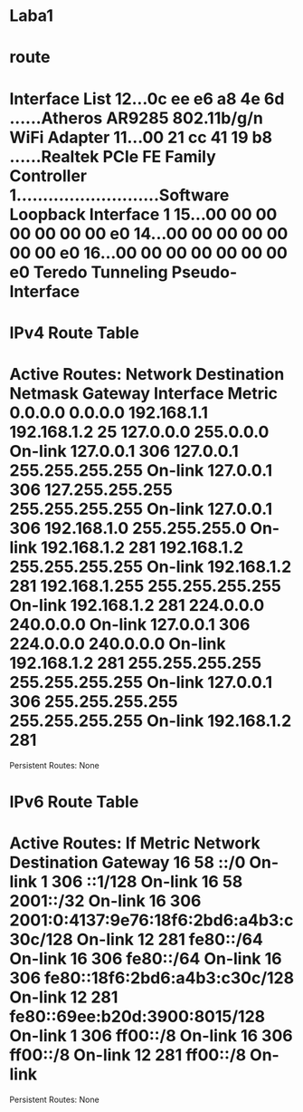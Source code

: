 Laba1
=====

route
===========================================================================
Interface List
 12...0c ee e6 a8 4e 6d ......Atheros AR9285 802.11b/g/n WiFi Adapter
 11...00 21 cc 41 19 b8 ......Realtek PCIe FE Family Controller
  1...........................Software Loopback Interface 1
 15...00 00 00 00 00 00 00 e0  14...00 00 00 00 00 00 00 e0  16...00 00 00 00 00 00 00 e0 Teredo Tunneling Pseudo-Interface
===========================================================================

IPv4 Route Table
===========================================================================
Active Routes:
Network Destination        Netmask          Gateway       Interface  Metric
          0.0.0.0          0.0.0.0      192.168.1.1      192.168.1.2     25
        127.0.0.0        255.0.0.0         On-link         127.0.0.1    306
        127.0.0.1  255.255.255.255         On-link         127.0.0.1    306
  127.255.255.255  255.255.255.255         On-link         127.0.0.1    306
      192.168.1.0    255.255.255.0         On-link       192.168.1.2    281
      192.168.1.2  255.255.255.255         On-link       192.168.1.2    281
    192.168.1.255  255.255.255.255         On-link       192.168.1.2    281
        224.0.0.0        240.0.0.0         On-link         127.0.0.1    306
        224.0.0.0        240.0.0.0         On-link       192.168.1.2    281
  255.255.255.255  255.255.255.255         On-link         127.0.0.1    306
  255.255.255.255  255.255.255.255         On-link       192.168.1.2    281
===========================================================================
Persistent Routes:
  None

IPv6 Route Table
===========================================================================
Active Routes:
 If Metric Network Destination      Gateway
 16     58 ::/0                     On-link
  1    306 ::1/128                  On-link
 16     58 2001::/32                On-link
 16    306 2001:0:4137:9e76:18f6:2bd6:a4b3:c30c/128
                                    On-link
 12    281 fe80::/64                On-link
 16    306 fe80::/64                On-link
 16    306 fe80::18f6:2bd6:a4b3:c30c/128
                                    On-link
 12    281 fe80::69ee:b20d:3900:8015/128
                                    On-link
  1    306 ff00::/8                 On-link
 16    306 ff00::/8                 On-link
 12    281 ff00::/8                 On-link
===========================================================================
Persistent Routes:
  None
